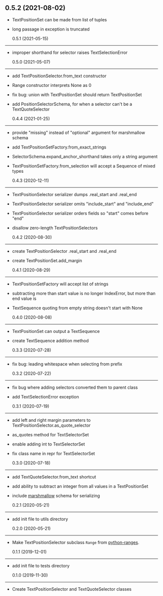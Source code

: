 ## 0.5.2 (2021-08-02)

- TextPositionSet can be made from list of tuples
- long passage in exception is truncated

  0.5.1 (2021-05-15)

---

- improper shorthand for selector raises TextSelectionError

  0.5.0 (2021-05-07)

---

- add TextPositionSelector.from_text constructor
- Range constructor interprets None as 0
- fix bug: union with TextPositionSet should return TextPositionSet
- add PositionSelectorSchema, for when a selector can't be a TextQuoteSelector

  0.4.4 (2021-01-25)

---

- provide "missing" instead of "optional" argument for marshmallow schema
- add TextPositionSetFactory.from_exact_strings
- SelectorSchema.expand_anchor_shorthand takes only a string argument
- TextPositionSetFactory.from_selection will accept a Sequence of mixed types

  0.4.3 (2020-12-11)

---

- TextPositionSelector serializer dumps .real_start and .real_end
- TextPositionSelector serializer omits "include_start" and "include_end"
- TextPositionSelector serializer orders fields so "start" comes before "end"
- disallow zero-length TextPositionSelectors

  0.4.2 (2020-08-30)

---

- create TextPositionSelector .real_start and .real_end
- create TextPositionSet.add_margin

  0.4.1 (2020-08-29)

---

- TextPositionSetFactory will accept list of strings
- subtracting more than start value is no longer IndexError, but more than end value is
- TextSequence quoting from empty string doesn't start with None

  0.4.0 (2020-08-08)

---

- TextPositionSet can output a TextSequence
- create TextSequence addition method

  0.3.3 (2020-07-28)

---

- fix bug: leading whitespace when selecting from prefix

  0.3.2 (2020-07-22)

---

- fix bug where adding selectors converted them to parent class
- add TextSelectionError exception

  0.3.1 (2020-07-19)

---

- add left and right margin parameters to TextPositionSelector.as_quote_selector
- as_quotes method for TextSelectorSet
- enable adding int to TextSelectorSet
- fix class name in repr for TextSelectorSet

  0.3.0 (2020-07-18)

---

- add TextQuoteSelector.from_text shortcut
- add ability to subtract an integer from all values in a TextPositionSet
- include [marshmallow](https://github.com/marshmallow-code/marshmallow) schema for serializing

  0.2.1 (2020-05-21)

---

- add init file to utils directory

  0.2.0 (2020-05-21)

---

- Make TextPositionSelector subclass `Range` from [python-ranges](https://github.com/Superbird11/ranges).

  0.1.1 (2019-12-01)

---

- add init file to tests directory

  0.1.0 (2019-11-30)

---

- Create TextPositionSelector and TextQuoteSelector classes
